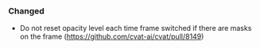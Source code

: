 ### Changed

- Do not reset opacity level each time frame switched if there are masks on the frame
  (<https://github.com/cvat-ai/cvat/pull/8149>)
